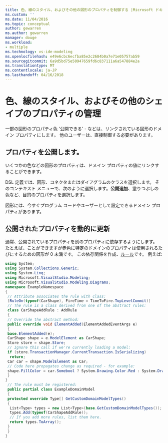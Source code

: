 ```yaml
---
title: 色、線のスタイル、およびその他の図形のプロパティを制御する |Microsoft ドキュメント
ms.custom: ''
ms.date: 11/04/2016
ms.topic: conceptual
author: gewarren
ms.author: gewarren
manager: douge
ms.workload:
- multiple
ms.technology: vs-ide-modeling
ms.openlocfilehash: e49e6cbc6ecfba85e2c2684b0a7e71e05757ab59
ms.sourcegitcommit: 6a9d5bd75e50947659fd6c837111a6a547884e2a
ms.translationtype: MT
ms.contentlocale: ja-JP
ms.lasthandoff: 04/16/2018
---
```

# <a name="controlling-color-line-style-and-other-shape-properties"></a>色、線のスタイル、およびその他のシェイプのプロパティの管理
一部の図形のプロパティ色 '公開できる' - などは、リンクされている図形のドメイン プロパティにします。 他のユーザーは、直接制御する必要があります。  
  
## <a name="exposing-a-property"></a>プロパティを公開します。  
 いくつかの色などの図形のプロパティは、ドメイン プロパティの値にリンクすることができます。  
  
 DSL 定義では、図形、コネクタまたはダイアグラムのクラスを選択します。 そのコンテキスト メニューで、次のように選択します。**公開追加**、塗りつぶしの色など、目的のプロパティを選択します。  
  
 図形には、今すぐプログラム コードやユーザーとして設定できるドメイン プロパティがあります。  
  
## <a name="dynamically-updating-an-exposed-property"></a>公開されたプロパティを動的に更新  
 通常、公開されているプロパティを別のプロパティに依存するようにします。 たとえば、ことができますが赤色に特定のドメインのプロパティは使用されるたびにするための図形が 0 未満です。 この依存関係を作成、[ルール](../modeling/rules-propagate-changes-within-the-model.md)です。 例えば:  
  
```csharp  
using System;  
using System.Collections.Generic;  
using System.Linq;  
using Microsoft.VisualStudio.Modeling;  
using Microsoft.VisualStudio.Modeling.Diagrams;  
namespace ExampleNamespace  
{  
 // Attribute associates the rule with class:  
 [RuleOn(typeof(CarShape), FireTime = TimeToFire.TopLevelCommit)]  
 // The rule is a class derived from one of the abstract rules:  
 class CarShapeAddRule : AddRule  
 {  
 // Override the abstract method:  
 public override void ElementAdded(ElementAddedEventArgs e)  
 {  
 base.ElementAdded(e);  
 CarShape shape = e.ModelElement as CarShape;  
 Store store = shape.Store;  
 // Ignore this call if we're currently loading a model:  
 if (store.TransactionManager.CurrentTransaction.IsSerializing)   
  return;  
 Car car = shape.ModelElement as Car;  
 // Code here propagates change as required - for example:  
 shape.FillColor = car.Somebool ? System.Drawing.Color.Red : System.Drawing.Color.Green;   
 }  
}  
 // The rule must be registered:  
 public partial class ExampleDomainModel  
 {  
 protected override Type[] GetCustomDomainModelTypes()  
 {  
  List<Type> types = new List<Type>(base.GetCustomDomainModelTypes());  
  types.Add(typeof(CarShapeAddRule));  
  // If you add more rules, list them here.   
  return types.ToArray();  
 }  
 }  
}  
```